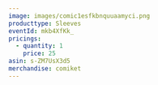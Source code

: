 ```yaml
---
image: images/comic1esfkbnquuaamyci.png
producttype: Sleeves
eventId: mkb4XfKk_
pricings:
  - quantity: 1
    price: 25
asin: s-ZM7UsX3d5
merchandise: comiket
---
```

